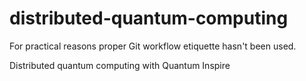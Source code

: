 # distributed-quantum-computing
For practical reasons proper Git workflow etiquette hasn't been used.

Distributed quantum computing with Quantum Inspire
